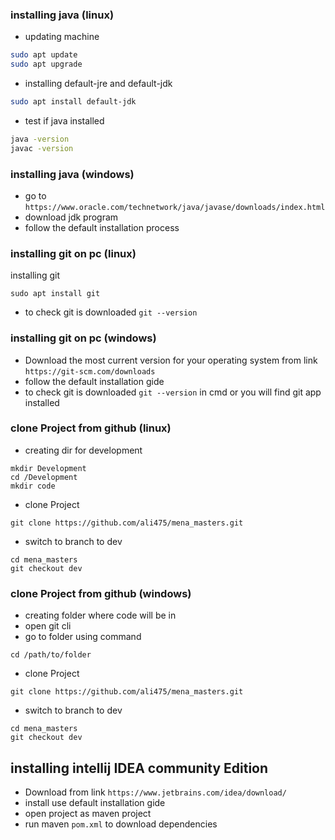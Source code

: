 ### installing java (linux) 
- updating machine 
```bash
sudo apt update 
sudo apt upgrade  
``` 
- installing default-jre and default-jdk
``` bash
sudo apt install default-jdk
```
- test if java installed 
```bash
java -version
javac -version
```

### installing java (windows) 
- go to ```https://www.oracle.com/technetwork/java/javase/downloads/index.html``` 
- download jdk program 
- follow the default installation process  

### installing git on pc  (linux)
installing git 
```
sudo apt install git
```
- to check git is downloaded ```git --version```
### installing git on pc  (windows)
- Download the most current version for your operating system from link ```https://git-scm.com/downloads```
- follow the default installation gide 
- to check git is downloaded ```git --version``` in cmd or you will find git app installed 


### clone Project from github (linux)
- creating dir for development 
```
mkdir Development
cd /Development
mkdir code
```
- clone Project 
```
git clone https://github.com/ali475/mena_masters.git
```
- switch to branch to dev
```
cd mena_masters
git checkout dev
```
### clone Project from github (windows)
- creating folder where code will be in 
- open git cli  
- go to folder using command 
```
cd /path/to/folder
 ```
- clone Project 
```
git clone https://github.com/ali475/mena_masters.git
```
- switch to branch to dev
```
cd mena_masters
git checkout dev
```

## installing intellij IDEA community Edition 
- Download from link ```https://www.jetbrains.com/idea/download/```
- install use default installation gide 
- open project as maven project 
- run maven ```pom.xml``` to download dependencies 
